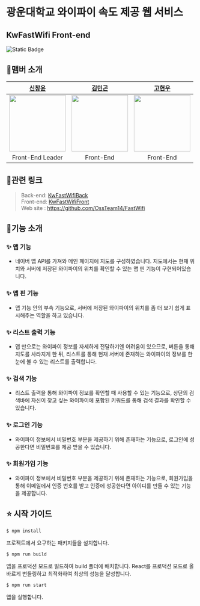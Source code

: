 # 광운대학교 와이파이 속도 제공 웹 서비스

## KwFastWifi Front-end

![Static Badge](https://img.shields.io/badge/verson-1.0.1-blue)

## 👥맴버 소개
<table>
    <thead>
        <tr>
            <th style="text-align:center;"><a href="https://github.com/aarmia">신창윤</a></th>
            <th style="text-align:center;"><a href="https://github.com/minggong222">김민곤</a></th>
             <th style="text-align:center;"><a href="https://github.com/Sparkle658">고현우</a></th>
        </tr>
    </thead>
    <tbody>
        <tr>
            <td><img src="https://avatars.githubusercontent.com/u/50602778?v=4" width="150"/></td>
            <td><img src="https://avatars.githubusercontent.com/u/144299899?v=4" width="150"/></td>
            <td><img src="https://avatars.githubusercontent.com/u/144135784?v=4" width="150"/></td>
        </tr>
        <tr>
            <td style="text-align:center;">Front-End Leader</td>
            <td style="text-align:center;">Front-End</td>
            <td style="text-align:center;">Front-End</td>
        </tr>
    </tbody>
</table>

## 🔗관련 링크

> Back-end: [KwFastWifiBack](https://github.com/OssTeam14/FastWifi_Backend)   
Front-end: [KwFastWifiFront](https://github.com/OssTeam14/FastWifi_Front)   
Web site : <https://github.com/OssTeam14/FastWifi>

## 🔎기능 소개
### ✨ 맵 기능
  * 네이버 맵 API를 가져와 메인 페이지에 지도를 구성하였습니다. 지도에서는 현재 위치와 서버에 저장된 와이파이의 위치를 확인할 수 있는 맵 핀 기능이 구현되어있습니다.
### ✨ 맵 핀 기능
  * 맵 기능 안의 부속 기능으로, 서버에 저장된 와이파이의 위치를 좀 더 보기 쉽게 표시해주는 역할을 하고 있습니다.
### ✨ 리스트 출력 기능
  * 맵 만으로는 와이파이 정보를 자세하게 전달하기엔 어려움이 있으므로, 버튼을 통해 지도를 사라지게 한 뒤, 리스트를 통해 현재 서버에 존재하는 와이파이의 정보를 한 눈에 볼 수 있는 리스트를 출력합니다.
### ✨ 검색 기능
  * 리스트 출력을 통해 와이파이 정보를 확인할 때 사용할 수 있는 기능으로, 상단의 검색바에 자신이 찾고 싶는 와이파이에 포함된 키워드를 통해 검색 결과를 확인할 수 있습니다.
### ✨ 로그인 기능
  * 와이파이 정보에서 비밀번호 부분을 제공하기 위해 존재하는 기능으로, 로그인에 성공한다면 비밀번호를 제공 받을 수 있습니다.
### ✨ 회원가입 기능
  * 와이파이 정보에서 비밀번호 부분을 제공하기 위해 존재하는 기능으로, 회원가입을 통해 이메일에서 인증 번호를 받고 인증에 성공한다면 아이디를 만들 수 있는 기능을 제공합니다.


## ⭐ 시작 가이드

 ```shell
$ npm install
```

프로젝트에서 요구하는 패키지들을 설치합니다.

```
$ npm run build
```

앱을 프로덕션 모드로 빌드하여 build 폴더에 배치합니다. React를 프로덕션 모드로 올바르게 번들링하고 최적화하여 최상의 성능을 달성합니다.

```
$ npm run start
```

앱을 실행합니다. 
